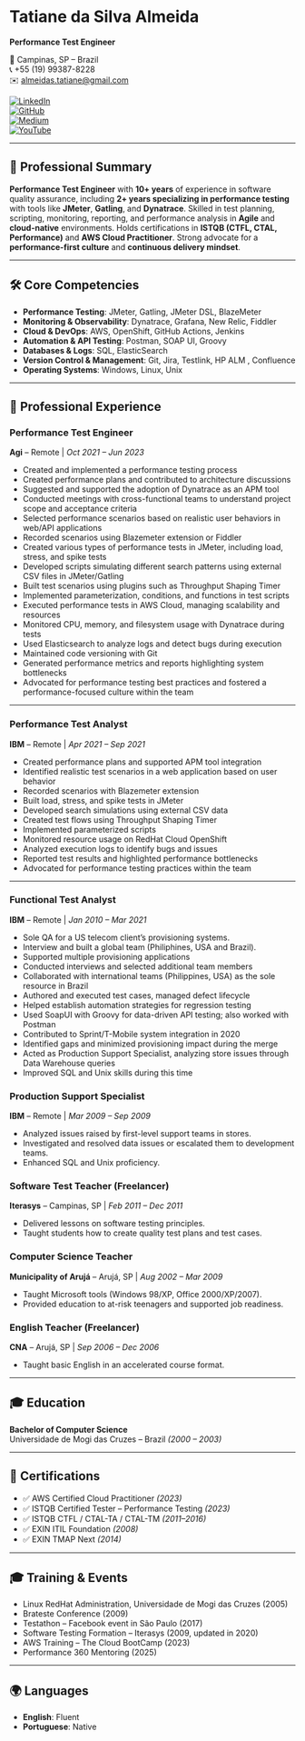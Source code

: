 # Tatiane da Silva Almeida
**Performance Test Engineer**

📍 Campinas, SP – Brazil  
📞 +55 (19) 99387-8228  
✉️ almeidas.tatiane@gmail.com  

[![LinkedIn](https://img.shields.io/badge/LinkedIn-%230077B5?style=flat-square&logo=linkedin&logoColor=white)](https://www.linkedin.com/in/tatianealmeida)  
[![GitHub](https://img.shields.io/badge/GitHub-%23181717?style=flat-square&logo=github&logoColor=white)](https://github.com/almeidas-tatiane)  
[![Medium](https://img.shields.io/badge/Medium-12100E?style=flat-square&logo=medium&logoColor=white)](https://medium.com/@almeidas.tatiane)  
[![YouTube](https://img.shields.io/badge/YouTube-%23FF0000?style=flat-square&logo=youtube&logoColor=white)](https://youtube.com/watch?v=BhCYA7fUE4Y)


---

## 🧩 Professional Summary

**Performance Test Engineer** with **10+ years** of experience in software quality assurance, including **2+ years specializing in performance testing** with tools like **JMeter**, **Gatling**, and **Dynatrace**. Skilled in test planning, scripting, monitoring, reporting, and performance analysis in **Agile** and **cloud-native** environments. Holds certifications in **ISTQB (CTFL, CTAL, Performance)** and **AWS Cloud Practitioner**. Strong advocate for a **performance-first culture** and **continuous delivery mindset**.

---

## 🛠️ Core Competencies

- **Performance Testing**: JMeter, Gatling, JMeter DSL, BlazeMeter  
- **Monitoring & Observability**: Dynatrace, Grafana, New Relic, Fiddler  
- **Cloud & DevOps**: AWS, OpenShift, GitHub Actions, Jenkins  
- **Automation & API Testing**: Postman, SOAP UI, Groovy  
- **Databases & Logs**: SQL, ElasticSearch  
- **Version Control & Management**: Git, Jira, Testlink, HP ALM , Confluence 
- **Operating Systems**: Windows, Linux, Unix  

---

## 💼 Professional Experience

### **Performance Test Engineer**  
**Agi** – Remote | *Oct 2021 – Jun 2023*  
-	Created and implemented a performance testing process
-	Created performance plans and contributed to architecture discussions
-	Suggested and supported the adoption of Dynatrace as an APM tool
-	Conducted meetings with cross-functional teams to understand project scope and acceptance criteria
-	Selected performance scenarios based on realistic user behaviors in web/API applications
-	Recorded scenarios using Blazemeter extension or Fiddler
-	Created various types of performance tests in JMeter, including load, stress, and spike tests
-	Developed scripts simulating different search patterns using external CSV files in JMeter/Gatling
-	Built test scenarios using plugins such as Throughput Shaping Timer
-	Implemented parameterization, conditions, and functions in test scripts
-	Executed performance tests in AWS Cloud, managing scalability and resources
-	Monitored CPU, memory, and filesystem usage with Dynatrace during tests
-	Used Elasticsearch to analyze logs and detect bugs during execution
-	Maintained code versioning with Git
-	Generated performance metrics and reports highlighting system bottlenecks
-	Advocated for performance testing best practices and fostered a performance-focused culture within the team

---

### **Performance Test Analyst**  
**IBM** – Remote | *Apr 2021 – Sep 2021*  
-	Created performance plans and supported APM tool integration
-	Identified realistic test scenarios in a web application based on user behavior
-	Recorded scenarios with Blazemeter extension
-	Built load, stress, and spike tests in JMeter
-	Developed search simulations using external CSV data
-	Created test flows using Throughput Shaping Timer
-	Implemented parameterized scripts
-	Monitored resource usage on RedHat Cloud OpenShift
-	Analyzed execution logs to identify bugs and issues
-	Reported test results and highlighted performance bottlenecks
-	Advocated for performance testing practices within the team

---

### **Functional Test Analyst**  
**IBM** – Remote | *Jan 2010 – Mar 2021*  
- Sole QA for a US telecom client’s provisioning systems.
- Interview and built a global team (Philiphines, USA and Brazil). 
-	Supported multiple provisioning applications
-	Conducted interviews and selected additional team members
-	Collaborated with international teams (Philippines, USA) as the sole resource in Brazil
-	Authored and executed test cases, managed defect lifecycle
-	Helped establish automation strategies for regression testing
-	Used SoapUI with Groovy for data-driven API testing; also worked with Postman
-	Contributed to Sprint/T-Mobile system integration in 2020
-	Identified gaps and minimized provisioning impact during the merge
-	Acted as Production Support Specialist, analyzing store issues through Data Warehouse queries
-	Improved SQL and Unix skills during this time

### Production Support Specialist  
**IBM** – Remote  | *Mar 2009 – Sep 2009*  
- Analyzed issues raised by first-level support teams in stores.  
- Investigated and resolved data issues or escalated them to development teams.  
- Enhanced SQL and Unix proficiency.  

### Software Test Teacher (Freelancer)  
**Iterasys** – Campinas, SP  | *Feb 2011 – Dec 2011*  
- Delivered lessons on software testing principles.  
- Taught students how to create quality test plans and test cases.  

### Computer Science Teacher  
**Municipality of Arujá** – Arujá, SP  | *Aug 2002 – Mar 2009*  
- Taught Microsoft tools (Windows 98/XP, Office 2000/XP/2007).  
- Provided education to at-risk teenagers and supported job readiness.  

### English Teacher (Freelancer)  
**CNA** – Arujá, SP  | *Sep 2006 – Dec 2006*  
- Taught basic English in an accelerated course format. 

---

## 🎓 Education

**Bachelor of Computer Science**  
Universidade de Mogi das Cruzes – Brazil *(2000 – 2003)*

---

## 🧾 Certifications

- ✅ AWS Certified Cloud Practitioner *(2023)*  
- ✅ ISTQB Certified Tester – Performance Testing *(2023)*  
- ✅ ISTQB CTFL / CTAL-TA / CTAL-TM *(2011–2016)*  
- ✅ EXIN ITIL Foundation *(2008)*  
- ✅ EXIN TMAP Next *(2014)*

---
## 🎓 Training & Events

- Linux RedHat Administration, Universidade de Mogi das Cruzes (2005)  
- Brateste Conference (2009)  
- Testathon – Facebook event in São Paulo (2017)  
- Software Testing Formation – Iterasys (2009, updated in 2020)  
- AWS Training – The Cloud BootCamp (2023)  
- Performance 360 Mentoring (2025)  

---

## 🌍 Languages

- **English**: Fluent  
- **Portuguese**: Native

